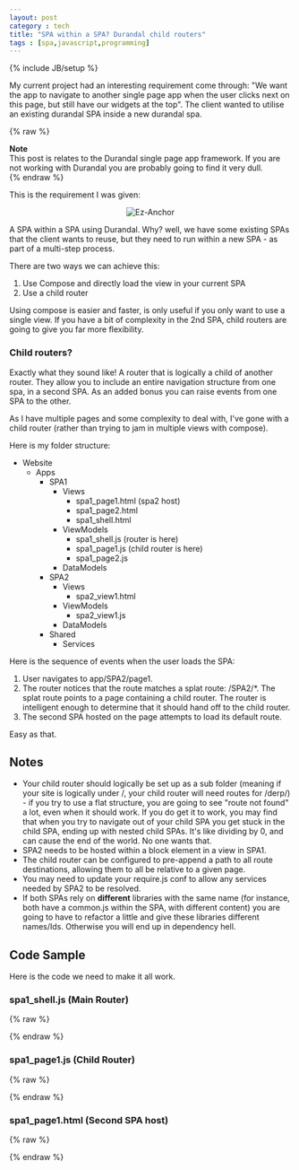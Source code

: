 ```yaml
---
layout: post
category : tech
title: "SPA within a SPA? Durandal child routers"
tags : [spa,javascript,programming]
---
```

{% include JB/setup %}

My current project had an interesting requirement come through: "We want the app to navigate to another single page app when the user clicks next on this page, but still have our widgets at the top". The client wanted to utilise an existing durandal SPA inside a new durandal spa.

<!--more-->

{% raw %}
<div class="bg-info messagebox round"><strong>Note</strong><br />This post is relates to the Durandal single page app framework. If you are not working with Durandal you are probably going to find it very dull.</div>
{% endraw %}

This is the requirement I was given:

<div id="wrapper" style="width:100%; text-align:center"><img class="img-responsive img-thumbnail" src="{{ site.url }}/assets/images/durandal1.png" alt="Ez-Anchor" /></div>

A SPA within a SPA using Durandal. Why? well, we have some existing SPAs that the client wants to reuse, but they need to run within a new SPA - as part of a multi-step process.

There are two ways we can achieve this:

1. Use Compose and directly load the view in your current SPA
2. Use a child router

Using compose is easier and faster, is only useful if you only want to use a single view. If you have a bit of complexity in the 2nd SPA, child routers are going to give you far more flexibility.

### Child routers?

Exactly what they sound like! A router that is logically a child of another router. They allow you to include an entire navigation structure from one spa, in a second SPA. As an added bonus you can raise events from one SPA to the other.

As I have multiple pages and some complexity to deal with, I've gone with a child router (rather than trying to jam in multiple views with compose).

Here is my folder structure:


  - Website
    - Apps
      - SPA1
        - Views
          - spa1_page1.html (spa2 host)
          - spa1_page2.html
          - spa1_shell.html
        - ViewModels
          - spa1_shell.js (router is here)
          - spa1_page1.js (child router is here)
          - spa1_page2.js
        - DataModels
      - SPA2
        - Views
          - spa2_view1.html
        - ViewModels
          - spa2_view1.js
        - DataModels
      - Shared
        - Services


Here is the sequence of events when the user loads the SPA:

1. User navigates to app/SPA2/page1.
2. The router notices that the route matches a splat route: /SPA2/&#42;. The splat route points to a page containing a child router. The router is intelligent enough to determine that it should hand off to the child router.
3. The second SPA hosted on the page attempts to load its default route.

Easy as that.

## Notes

- Your child router should logically be set up as a sub folder (meaning if your site is logically under /, your child router will need routes for /derp/) - if you try to use a flat structure, you are going to see "route not found" a lot, even when it should work. If you do get it to work, you may find that when you try to navigate out of your child SPA you get stuck in the child SPA, ending up with nested child SPAs. It's like dividing by 0, and can cause the end of the world. No one wants that.
- SPA2 needs to be hosted within a block element in a view in SPA1.
- The child router can be configured to pre-append a path to all route destinations, allowing them to all be relative to a given page.
- You may need to update your require.js conf to allow any services needed by SPA2 to be resolved.
- If both SPAs rely on **different** libraries with the same name (for instance, both have a common.js within the SPA, with different content) you are going to have to refactor a little and give these libraries different names/Ids. Otherwise you will end up in dependency hell.

## Code Sample

Here is the code we need to make it all work.

### spa1_shell.js (Main Router)
{% raw %}
<script type="syntaxhighlighter" class="brush:css"><![CDATA[
define(function(require) {
  "use strict";

      var router = require('plugins/router');
      var system = require("durandal/system"),

      return {
        activate: activate
      };

      function activate() {

        var routes = [
            // Default view is the one with the empty string route
            { route: '', moduleId: 'Splash', title: 'Splash', nav: true },
            { route: '/SPA2/*', moduleId: 'PersonalDetailsHost', title: 'PD SPA', nav: true },
        ];

        return router.map(routes)
          .buildNavigationModel()
            .activate();
      }
]]></script>
{% endraw %}

### spa1_page1.js (Child Router)

{% raw %}
<script type="syntaxhighlighter" class="brush:css"><![CDATA[
define(['plugins/router', 'knockout'], function (router, ko) {

  var childRouter = router.createChildRouter()
      .makeRelative({
        moduleId: '../../../../apps/SPA2/viewmodels',
        fromParent: true
      }).map([
            { route: '*SPA2', moduleId: 'spa2_view1', title: 'This is SPArta' },
      ]).buildNavigationModel();
  return {
    router: childRouter, //the property on the view model should be called router
    continueClick: continueClick // we still want to capture this event
  };
]]></script>
{% endraw %}

### spa1_page1.html (Second SPA host)

{% raw %}
<script type="syntaxhighlighter" class="brush:css"><![CDATA[
<div class="underlined">
  <h2>Heading</h2>
</div>

<h3>SPA 1</h3>

<div>Look, I could be a SPA 1 widget</div>

<!-- second SPA lives in here -->
<section id="content" data-bind="router: { transition: 'entrance', cacheViews: true }">
</section>

<button type="button" role="button" class="btn btn-primary" title="Save and Continue" data-bind="click: continueClick">Save and Continue</button>

]]></script>
{% endraw %}
